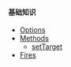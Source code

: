 #### 基础知识

- [Options]()
- [Methods]()
  - <a href="openlayers/map/methods/setTarget.html" target="_blank">setTarget</a>
- <a href="openlayers/map/fires.html" target="_blank">Fires</a>